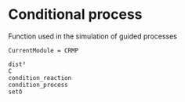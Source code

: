 # Conditional process

Function used in the simulation of guided processes
```@meta
CurrentModule = CRMP
```

```@docs
dist²
C
condition_reaction
condition_process
setδ
```
